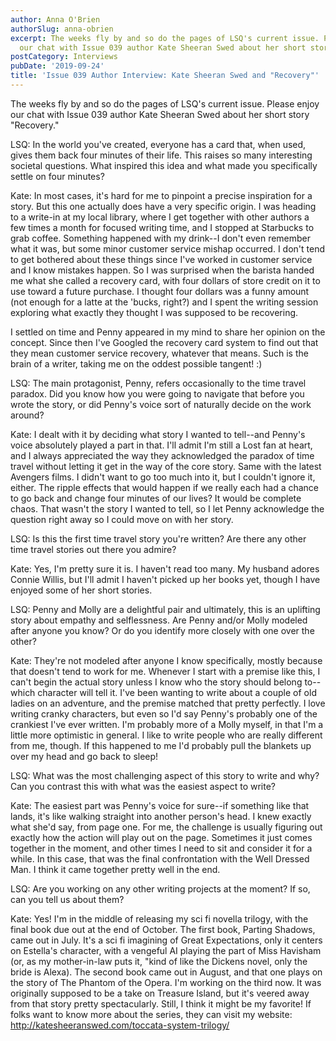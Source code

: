 ```yaml
---
author: Anna O'Brien
authorSlug: anna-obrien
excerpt: The weeks fly by and so do the pages of LSQ's current issue. Please enjoy
  our chat with Issue 039 author Kate Sheeran Swed about her short story "Recovery."...
postCategory: Interviews
pubDate: '2019-09-24'
title: 'Issue 039 Author Interview: Kate Sheeran Swed and "Recovery"'
---
```

The weeks fly by and so do the pages of LSQ's current issue. Please enjoy our chat with Issue 039 author Kate Sheeran Swed about her short story "Recovery."

LSQ: In the world you've created, everyone has a card that, when used, gives them back four minutes of their life. This raises so many interesting societal questions. What inspired this idea and what made you specifically settle on four minutes?

Kate: In most cases, it's hard for me to pinpoint a precise inspiration for a story. But this one actually does have a very specific origin. I was heading to a write-in at my local library, where I get together with other authors a few times a month for focused writing time, and I stopped at Starbucks to grab coffee. Something happened with my drink--I don't even remember what it was, but some minor customer service mishap occurred. I don't tend to get bothered about these things since I've worked in customer service and I know mistakes happen. So I was surprised when the barista handed me what she called a recovery card, with four dollars of store credit on it to use toward a future purchase. I thought four dollars was a funny amount (not enough for a latte at the 'bucks, right?) and I spent the writing session exploring what exactly they thought I was supposed to be recovering.

I settled on time and Penny appeared in my mind to share her opinion on the concept. Since then I've Googled the recovery card system to find out that they mean customer service recovery, whatever that means. Such is the brain of a writer, taking me on the oddest possible tangent! :)

LSQ: The main protagonist, Penny, refers occasionally to the time travel paradox. Did you know how you were going to navigate that before you wrote the story, or did Penny's voice sort of naturally decide on the work around?

Kate: I dealt with it by deciding what story I wanted to tell--and Penny's voice absolutely played a part in that. I'll admit I'm still a Lost fan at heart, and I always appreciated the way they acknowledged the paradox of time travel without letting it get in the way of the core story. Same with the latest Avengers films. I didn't want to go too much into it, but I couldn't ignore it, either. The ripple effects that would happen if we really each had a chance to go back and change four minutes of our lives? It would be complete chaos. That wasn't the story I wanted to tell, so I let Penny acknowledge the question right away so I could move on with her story.

LSQ: Is this the first time travel story you're written? Are there any other time travel stories out there you admire?

Kate: Yes, I'm pretty sure it is. I haven't read too many. My husband adores Connie Willis, but I'll admit I haven't picked up her books yet, though I have enjoyed some of her short stories.

LSQ: Penny and Molly are a delightful pair and ultimately, this is an uplifting story about empathy and selflessness. Are Penny and/or Molly modeled after anyone you know? Or do you identify more closely with one over the other?

Kate: They're not modeled after anyone I know specifically, mostly because that doesn't tend to work for me. Whenever I start with a premise like this, I can't begin the actual story unless I know who the story should belong to--which character will tell it. I've been wanting to write about a couple of old ladies on an adventure, and the premise matched that pretty perfectly. I love writing cranky characters, but even so I'd say Penny's probably one of the crankiest I've ever written. I'm probably more of a Molly myself, in that I'm a little more optimistic in general. I like to write people who are really different from me, though. If this happened to me I'd probably pull the blankets up over my head and go back to sleep!

LSQ: What was the most challenging aspect of this story to write and why? Can you contrast this with what was the easiest aspect to write?

Kate: The easiest part was Penny's voice for sure--if something like that lands, it's like walking straight into another person's head. I knew exactly what she'd say, from page one. For me, the challenge is usually figuring out exactly how the action will play out on the page. Sometimes it just comes together in the moment, and other times I need to sit and consider it for a while. In this case, that was the final confrontation with the Well Dressed Man. I think it came together pretty well in the end.

LSQ: Are you working on any other writing projects at the moment? If so, can you tell us about them?

Kate: Yes! I'm in the middle of releasing my sci fi novella trilogy, with the final book due out at the end of October. The first book, Parting Shadows, came out in July. It's a sci fi imagining of Great Expectations, only it centers on Estella's character, with a vengeful AI playing the part of Miss Havisham (or, as my mother-in-law puts it, "kind of like the Dickens novel, only the bride is Alexa). The second book came out in August, and that one plays on the story of The Phantom of the Opera. I'm working on the third now. It was originally supposed to be a take on Treasure Island, but it's veered away from that story pretty spectacularly. Still, I think it might be my favorite! If folks want to know more about the series, they can visit my website: http://katesheeranswed.com/toccata-system-trilogy/
